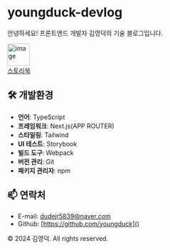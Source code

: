 # youngduck-devlog

안녕하세요! 프론트엔드 개발자 김영덕의 기술 블로그입니다.

<a href="https://youngduck.github.io/youngduck-devlog/" target="_blank">
  <img src="https://github.com/user-attachments/assets/539b2f90-1c72-43ac-83fc-ad0d4a6fc0f5" alt="image" style="width:50px;"/>
  <div>스토리북</div>
</a>

## 🛠 개발환경

- **언어**: TypeScript
- **프레임워크**: Next.js(APP ROUTER)
- **스타일링**: Tailwind
- **UI 테스트**: Storybook
- **빌드 도구**: Webpack
- **버전 관리**: Git
- **패키지 관리자**: npm

## 📫 연락처

- E-mail: [dudejr5839@naver.com]()
- Github: [https://github.com/youngduck]()

© 2024 김영덕. All rights reserved.
